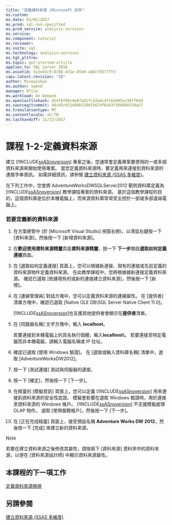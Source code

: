 ```yaml
---
title: "定義資料來源 |Microsoft 文件"
ms.custom: 
ms.date: 03/01/2017
ms.prod: sql-non-specified
ms.prod_service: analysis-services
ms.service: 
ms.component: tutorial
ms.reviewer: 
ms.suite: sql
ms.technology: analysis-services
ms.tgt_pltfrm: 
ms.topic: get-started-article
applies_to: SQL Server 2016
ms.assetid: 5a3e83c9-8788-431e-85b0-a68c79377ff3
caps.latest.revision: "28"
author: Minewiskan
ms.author: owend
manager: kfile
ms.workload: On Demand
ms.openlocfilehash: d54f8f04c4e67a81fc1da4c47c6e995ac98ff84d
ms.sourcegitcommit: 44cd5c651488b5296fb679f6d43f50d068339a27
ms.translationtype: MT
ms.contentlocale: zh-TW
ms.lasthandoff: 11/17/2017
---
```

# <a name="lesson-1-2---defining-a-data-source"></a>課程 1-2-定義資料來源
建立 [!INCLUDE[ssASnoversion](../includes/ssasnoversion-md.md)] 專案之後，您通常會定義專案要使用的一或多個資料來源來開始使用專案。 當您定義資料來源時，要定義用來連接到資料來源的連接字串資訊。 如需詳細資訊，請參閱 [建立資料來源 &#40;SSAS 多維度&#41;](../analysis-services/multidimensional-models/create-a-data-source-ssas-multidimensional.md)。  
  
在下列工作中，您會將 AdventureWorksDWSQLServer2012 範例資料庫定義為 [!INCLUDE[ssASnoversion](../includes/ssasnoversion-md.md)] 教學課程專案的資料來源。 基於這個教學課程的目的，這個資料庫是位於本機電腦上，而來源資料庫常常受主控於一部或多部遠端電腦上。  
  
### <a name="to-define-a-new-data-source"></a>若要定義新的資料來源  
  
1.  在方案總管中 (於 [Microsoft Visual Studio] 視窗右側)，以滑鼠右鍵按一下 [資料來源]，然後按一下 [新增資料來源]。  
  
2.  在**歡迎使用資料來源精靈**頁面**資料來源精靈**，按一下 **下一步**開啟**選取如何定義連接**頁面。  
  
3.  在 [選取如何定義連接] 頁面上，您可以根據新連接、現有的連接或先前定義的資料來源物件定義資料來源。 在此教學課程中，您將根據據新連接定義資料來源。 確認已選取 [依據現有的或新的連接建立資料來源]，然後按一下 [新增]。  
  
4.  在 [連線管理員] 對話方塊中，您可以定義資料來源的連線屬性。 在 [提供者] 清單方塊中，確認已選取 [Native OLE DB\SQL Server Native Client 11.0]。  
  
    [!INCLUDE[ssASnoversion](../includes/ssasnoversion-md.md)]也支援其他提供者會顯示在**提供者**清單。  
  
5.  在 [伺服器名稱] 文字方塊中，輸入 **localhost**。  
  
    若要連接到本機電腦上的具名執行個體，輸入**localhost\\<instance name>**。 若要連接至特定電腦而非本機電腦，請輸入電腦名稱或 IP 位址。  
  
6.  確認已選取 [使用 Windows 驗證]。 在 [選取或輸入資料庫名稱] 清單中，選取 [AdventureWorksDW2012]。  
  
7.  按一下 [測試連接] 測試與伺服器的連接。  
  
8.  按一下 [確定]，然後按一下 [下一步]。  
  
9. 在精靈的 [模擬資訊] 頁面上，您可以定義 [!INCLUDE[ssASnoversion](../includes/ssasnoversion-md.md)] 用來連接到資料來源的安全性認證。 模擬會影響在選取 Windows 驗證時，用於連接至資料來源的 Windows 帳戶。 [!INCLUDE[ssASnoversion](../includes/ssasnoversion-md.md)] 不支援模擬處理 OLAP 物件。 選取 [使用服務帳戶]，然後按一下 [下一步]。  
  
10. 在 [正在完成精靈] 頁面上，接受預設名稱 **Adventure Works DW 2012**，然後按一下 [完成] 來建立新的資料來源。  
  
> [!NOTE]  
> 若要在建立資料來源之後修改其屬性，請按兩下 [資料來源] 資料夾中的資料來源，以便在 [資料來源設計師] 中顯示資料來源屬性。  
  
## <a name="next-task-in-lesson"></a>本課程的下一項工作  
[定義資料來源檢視](../analysis-services/lesson-1-3-defining-a-data-source-view.md)  
  
## <a name="see-also"></a>另請參閱  
[建立資料來源 &#40;SSAS 多維度&#41;](../analysis-services/multidimensional-models/create-a-data-source-ssas-multidimensional.md)  
  
